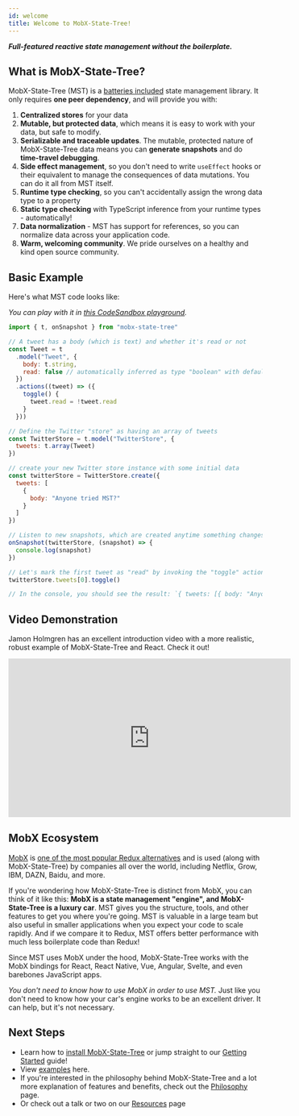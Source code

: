 ```yaml
---
id: welcome
title: Welcome to MobX-State-Tree!
---
```


<div id="codefund"></div>

**_Full-featured reactive state management without the boilerplate._**

## What is MobX-State-Tree?

MobX-State-Tree (MST) is a [batteries included](<https://en.wikipedia.org/wiki/Batteries_Included#:~:text=%22Batteries%20included%22%20(slang)%2C%20in%20a%20product%20usability%20(mostly%20in%20software)%20it%20states%20that%20the%20product%20comes%20together%20with%20all%20possible%20parts%20required%20for%20full%20usability>) state management library. It only requires **one peer dependency**, and will provide you with:

1. **Centralized stores** for your data
2. **Mutable, but protected data**, which means it is easy to work with your data, but safe to modify.
3. **Serializable and traceable updates**. The mutable, protected nature of MobX-State-Tree data means you can **generate snapshots** and do **time-travel debugging**.
4. **Side effect management**, so you don't need to write `useEffect` hooks or their equivalent to manage the consequences of data mutations. You can do it all from MST itself.
5. **Runtime type checking**, so you can't accidentally assign the wrong data type to a property
6. **Static type checking** with TypeScript inference from your runtime types - automatically!
7. **Data normalization** - MST has support for references, so you can normalize data across your application code.
8. **Warm, welcoming community**. We pride ourselves on a healthy and kind open source community.

## Basic Example

Here's what MST code looks like:

_You can play with it in [this CodeSandbox playground](https://codesandbox.io/s/boring-pond-cmooq?file=/src/index.js)._

```javascript
import { t, onSnapshot } from "mobx-state-tree"

// A tweet has a body (which is text) and whether it's read or not
const Tweet = t
  .model("Tweet", {
    body: t.string,
    read: false // automatically inferred as type "boolean" with default "false"
  })
  .actions((tweet) => ({
    toggle() {
      tweet.read = !tweet.read
    }
  }))

// Define the Twitter "store" as having an array of tweets
const TwitterStore = t.model("TwitterStore", {
  tweets: t.array(Tweet)
})

// create your new Twitter store instance with some initial data
const twitterStore = TwitterStore.create({
  tweets: [
    {
      body: "Anyone tried MST?"
    }
  ]
})

// Listen to new snapshots, which are created anytime something changes
onSnapshot(twitterStore, (snapshot) => {
  console.log(snapshot)
})

// Let's mark the first tweet as "read" by invoking the "toggle" action
twitterStore.tweets[0].toggle()

// In the console, you should see the result: `{ tweets: [{ body: "Anyone tried MST?", read: true }]}`
```

## Video Demonstration

Jamon Holmgren has an excellent introduction video with a more realistic, robust example of MobX-State-Tree and React. Check it out!

<iframe width="560" height="315" src="https://www.youtube-nocookie.com/embed/n_VjjJxyd8Q?si=RxMDaUi7ExERZQsx" title="YouTube video player" frameborder="0" allow="accelerometer; autoplay; clipboard-write; encrypted-media; gyroscope; picture-in-picture; web-share" allowfullscreen></iframe>

## MobX Ecosystem

[MobX](https://github.com/mobxjs/mobx) is [one of the most popular Redux alternatives](https://2019.stateofjs.com/data-layer/mobx/) and is used (along with MobX-State-Tree) by companies all over the world, including Netflix, Grow, IBM, DAZN, Baidu, and more.

If you're wondering how MobX-State-Tree is distinct from MobX, you can think of it like this: **MobX is a state management "engine", and MobX-State-Tree is a luxury car**. MST gives you the structure, tools, and other features to get you where you're going. MST is valuable in a large team but also useful in smaller applications when you expect your code to scale rapidly. And if we compare it to Redux, MST offers better performance with much less boilerplate code than Redux!

Since MST uses MobX under the hood, MobX-State-Tree works with the MobX bindings for React, React Native, Vue, Angular, Svelte, and even barebones JavaScript apps.

_You don't need to know how to use MobX in order to use MST._ Just like you don't need to know how your car's engine works to be an excellent driver. It can help, but it's not necessary.

## Next Steps

- Learn how to [install MobX-State-Tree](./installation.md) or jump straight to our [Getting Started](./getting-started.md) guide!
- View [examples](./examples.md) here.
- If you're interested in the philosophy behind MobX-State-Tree and a lot more explanation of features and benefits, check out the [Philosophy](./philosophy.md) page.
- Or check out a talk or two on our [Resources](./../tips/resources.md) page
